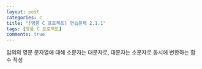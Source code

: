 ```yaml
---
layout: post
categories: c
title: "[명품 C 프로젝트] 연습문제 2.1.1"
tags: [명품 C 프로젝트]
comments: true
---
```

임의의 영문 문자열에 대해 소문자는 대문자로, 대문자는 소문자로 동시에 변환하는 함수 작성

<script src="https://gist.github.com/Junhyeon2/c566416c199272b0d784af4a8e4ba1c0.js"></script>
